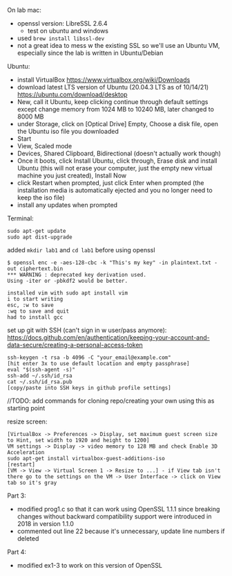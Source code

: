 On lab mac:
- openssl version: LibreSSL 2.6.4
    - test on ubuntu and windows
- used ```brew install libssl-dev```
- not a great idea to mess w the existing SSL so we'll use an Ubuntu VM, especially since the lab is written in Ubuntu/Debian

Ubuntu:
- install VirtualBox https://www.virtualbox.org/wiki/Downloads
- download latest LTS version of Ubuntu (20.04.3 LTS as of 10/14/21) https://ubuntu.com/download/desktop
- New, call it Ubuntu, keep clicking continue through default settings except change memory from 1024 MB to 10240 MB, later changed to 8000 MB
- under Storage, click on [Optical Drive] Empty, Choose a disk file, open the Ubuntu iso file you downloaded
- Start
- View, Scaled mode
- Devices, Shared Clipboard, Bidirectional (doesn't actually work though)
- Once it boots, click Install Ubuntu, click through, Erase disk and install Ubuntu (this will not erase your computer, just the empty new virtual machine you just created), Install Now
- click Restart when prompted, just click Enter when prompted (the installation media is automatically ejected and you no longer need to keep the iso file)
- install any updates when prompted

Terminal:
```console
sudo apt-get update
sudo apt dist-upgrade
```
added `mkdir lab1` and `cd lab1` before using openssl

```
$ openssl enc -e -aes-128-cbc -k "This's my key" -in plaintext.txt -out ciphertext.bin
*** WARNING : deprecated key derivation used.
Using -iter or -pbkdf2 would be better.
```

```
installed vim with sudo apt install vim
i to start writing
esc, :w to save
:wq to save and quit
had to install gcc
```

set up git with SSH (can't sign in w user/pass anymore):
https://docs.github.com/en/authentication/keeping-your-account-and-data-secure/creating-a-personal-access-token
```
ssh-keygen -t rsa -b 4096 -C "your_email@example.com"
[hit enter 3x to use default location and empty passphrase]
eval "$(ssh-agent -s)"
ssh-add ~/.ssh/id_rsa
cat ~/.ssh/id_rsa.pub
[copy/paste into SSH keys in github profile settings]
```
//TODO: add commands for cloning repo/creating your own using this as starting point

resize screen:
```
[VirtualBox -> Preferences -> Display, set maximum guest screen size to Hint, set width to 1920 and height to 1200]
VM settings -> Display -> video memory to 128 MB and check Enable 3D Acceleration
sudo apt-get install virtualbox-guest-additions-iso
[restart]
[VM -> View -> Virtual Screen 1 -> Resize to ...] - if View tab isn't there go to the settings on the VM -> User Interface -> click on View tab so it's gray
```

Part 3:
- modified prog1.c so that it can work using OpenSSL 1.1.1 since breaking changes without backward compatibility support were introduced in 2018 in version 1.1.0
- commented out line 22 because it's unnecessary, update line numbers if deleted

Part 4:
- modified ex1-3 to work on this version of OpenSSL
